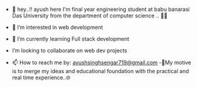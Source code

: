 - 👋 hey..!! ayush here I'm final year engineering student at babu banarasi Das University from the department of computer science .. 🧑‍🎓

- 👀 I’m interested in web development
- 🌱 I’m currently learning Full stack development
-  I’m looking to collaborate on web dev projects
- 📫 How to reach me by: ayushsinghsengar719@gmail.com
-🔺My motive is to merge my ideas and educational foundation with the practical and real time experience..🌐  

<!---
Ayushrajput221712/Ayushrajput221712 is a ✨ special ✨ repository because its `README.md` (this file) appears on your GitHub profile.
You can click the Preview link to take a look at your changes.
--->
